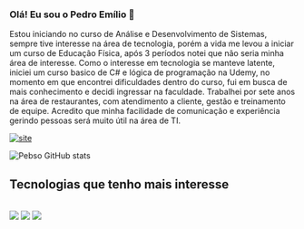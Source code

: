### Olá! Eu sou o Pedro Emílio 👋
Estou iniciando no curso de Análise e Desenvolvimento de Sistemas, sempre tive interesse na área de tecnologia, porém a vida me levou a iniciar um curso de Educação Física, após 3 períodos notei que não seria minha área de interesse. Como o interesse em tecnologia se manteve latente, iniciei um curso basico de C# e lógica de programação na Udemy, no momento em que encontrei dificuldades dentro do curso, fui em busca de mais conhecimento e decidi ingressar na faculdade. Trabalhei por sete anos na área de restaurantes, com atendimento a cliente, gestão e treinamento de equipe. Acredito que minha facilidade de comunicação e experiência gerindo pessoas será muito útil na área de TI.

[![site](https://img.shields.io/badge/LinkedIn-0077B5?style=for-the-badge&logo=linkedin&logoColor=white)](https://www.linkedin.com/feed/?trk=BR-SEM_google-adwords_Jordan-brand-sign-up)


![Pebso GitHub stats](https://github-readme-stats.vercel.app/api?username=Pebso&show_icons=true&theme=radical)

## Tecnologias que tenho mais interesse 

<div style="display: inline_block"><br/>
   <img src="https://img.shields.io/badge/C%23-239120?style=for-the-badge&logo=c-sharp&logoColor=white"/>
<img src="https://img.shields.io/badge/HTML-239120?style=for-the-badge&logo=html5&logoColor=white"/>
<img src="https://img.shields.io/badge/JavaScript-F7DF1E?style=for-the-badge&logo=javascript&logoColor=black"/>
<div>
